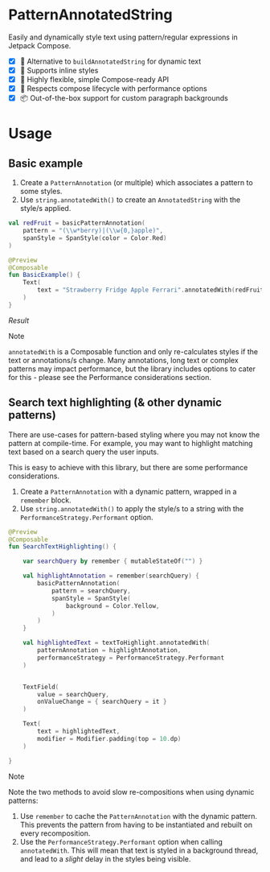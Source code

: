 # PatternAnnotatedString

Easily and dynamically style text using pattern/regular expressions in Jetpack Compose.

- [x] 📝 Alternative to `buildAnnotatedString` for dynamic text
- [x] 🧩 Supports inline styles
- [x] 🎨 Highly flexible, simple Compose-ready API
- [x] 🚀 Respects compose lifecycle with performance options
- [x] 📦 Out-of-the-box support for custom paragraph backgrounds

# Usage

## Basic example

1. Create a `PatternAnnotation` (or multiple) which associates a pattern to some styles.
2. Use `string.annotatedWith()` to create an `AnnotatedString` with the style/s applied.

```kotlin
val redFruit = basicPatternAnnotation(
    pattern = "(\\w*berry)|(\\w{0,}apple)",
    spanStyle = SpanStyle(color = Color.Red)
)

@Preview
@Composable
fun BasicExample() {
    Text(
        text = "Strawberry Fridge Apple Ferrari".annotatedWith(redFruit)
    )
}
```

*Result*



> [!NOTE]
> `annotatedWith` is a Composable function and only re-calculates styles if the text or
> annotations/s change.
> Many annotations, long text or complex patterns may impact performance, but the library includes
> options to cater for this - please see the Performance considerations section.

## Search text highlighting (& other dynamic patterns)

There are use-cases for pattern-based styling where you may not know the pattern at compile-time.
For example, you may want to highlight matching text based on a search query the user inputs.

This is easy to achieve with this library, but there are some performance considerations.

1. Create a `PatternAnnotation` with a dynamic pattern, wrapped in a `remember` block.
2. Use `string.annotatedWith()` to apply the style/s to a string with the
   `PerformanceStrategy.Performant` option.

```kotlin
@Preview
@Composable
fun SearchTextHighlighting() {

    var searchQuery by remember { mutableStateOf("") }

    val highlightAnnotation = remember(searchQuery) {
        basicPatternAnnotation(
            pattern = searchQuery,
            spanStyle = SpanStyle(
                background = Color.Yellow,
            )
        )
    }

    val highlightedText = textToHighlight.annotatedWith(
        patternAnnotation = highlightAnnotation,
        performanceStrategy = PerformanceStrategy.Performant
    )


    TextField(
        value = searchQuery,
        onValueChange = { searchQuery = it }
    )

    Text(
        text = highlightedText,
        modifier = Modifier.padding(top = 10.dp)
    )

}
```

> [!NOTE]
> Note the two methods to avoid slow re-compositions when using dynamic patterns:
> 1. Use `remember` to cache the `PatternAnnotation` with the dynamic pattern. This prevents the
     pattern from having to be instantiated and rebuilt on every recomposition.
> 2. Use the `PerformanceStrategy.Performant` option when calling `annotatedWith`. This will
     mean that text is styled in a background thread, and lead to a *slight* delay in the styles being visible.


